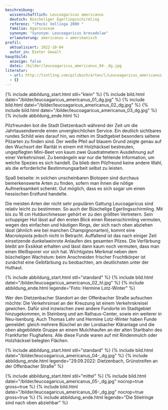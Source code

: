 ```yaml
---
beschreibung:
  wissenschaftlich: Leucoagaricus americanus
  deutsch: Büscheliger Egerlingsschirmling
  referenz: "(Peck) Vellinga 2000 "
  familie: Agaricaceae
  synonym: "Synonym: Leucoagaricus bresadolae"
  erlaeuterung: americanus = amerikanisch
profil:
  aktualisiert: 2022-10-04
  autor_in: Dieter Gewalt
hauptbild:
  anzeige: false
  datei: /bilder/leucoagaricus_americanus_04-_dg.jpg
literatur:
  - url: http://tintling.com/pilzbuch/arten/l/Leucoagaricus_americanus
  - {}
---
```

{% include abbildung_start.html stil="klein" %}
{% include bild.html datei="/bilder/leucoagaricus_americanus_01_dg.jpg" %}
{% include bild.html datei="/bilder/leucoagaricus_americanus_02_dg.jpg" %}
{% include bild.html datei="/bilder/leucoagaricus_americanus_03_dg.jpg" %}
{% include abbildung_ende.html %}

Pilzfreunden bot die Stadt Dietzenbach während der Zeit um die Jahrtausendwende einen unvergleichlichen Service. Ein deutlich sichtbares rundes Schild wies darauf hin, wo mitten im Stadtgebiet besonders seltene Pilzarten zu finden sind. Der weiße Pfeil auf blauem Grund zeigte genau auf den Wuchsort der Rarität in einem mit Holzhäcksel bestreuten, ungepflegten Mini-Beet von kaum zwei Quadratmetern Ausdehnung auf einer Verkehrsinsel. Zu bemängeln war nur die fehlende Information, um welche Spezies es sich handelt. Da blieb dem Pilzfreund keine andere Wahl, als die erforderliche Bestimmungsarbeit selbst zu leisten.

Spaß beiseite: in solchen unscheinbaren Biotopen sind durchaus bemerkenswerte Arten zu finden, sofern man ihnen die nötige Aufmerksamkeit schenkt. Gut möglich, dass es sich sogar um einen hessischen Erstfund handelte.

Die meisten Arten der nicht sehr populären Gattung Leucoagaricus sind relativ leicht zu bestimmen. So auch der Büschelige Egerlingsschirmling. Mit bis zu 16 cm Hutdurchmesser gehört er zu den größten Vertretern. Sein schuppiger Hut lässt auf den ersten Blick einen Riesenschirmling vermuten, wegen des einfachen und häutigen Rings, der sich nach oben abziehen lässt (ähnlich wie bei manchen Champignonarten), kommt eine *Macrolepiot*a jedoch nicht in Betracht. Auffallend ist das nach einiger Zeit einsetzende dunkelweinrote Anlaufen des gesamten Pilzes. Die Verfärbung bleibt am Exsikkat erhalten und lässt dann kaum noch vermuten, dass man einen Weißsporer vor sich hat. Wichtigstes Merkmal neben dem büscheligen Wachstum: beim Anschneiden frischer Fruchtkörper ist zunächst eine Gelbfärbung zu beobachten, am deutlichsten unter der Huthaut.

{% include abbildung_start.html stil="standard" %}
{% include bild.html datei="/bilder/leucoagaricus_americanus_02_hl.jpg" %}
{% include abbildung_ende.html legende="Foto: Hermine Lotz-Winter" %}

Wer den Dietzenbacher Standort an der Offenbacher Straße aufsuchen möchte: Die Verkehrsinsel an der Kreuzung ist einem Verkehrskreisel gewichen. Dafür sind inzwischen zwei andere Fundorte im Stadtgebiet hinzugekommen, in Steinberg und am Rathaus-Center, sowie ein weiterer in Neu-Isenburg. Auch Thomas Lehr und Hermine Lotz-Winter haben Funde gemeldet: gleich mehrere Büschel an der Lorsbacher Kläranlage und die oben abgebildete Gruppe an einem Mulchhaufen an der alten Startbahn des Frankfurter Flughafens. Alle diese Funde waren auf mit Rindenmulch oder Holzhäcksel belegten Flächen.

{% include abbildung_start.html stil="standard" %}
{% include bild.html datei="/bilder/leucoagaricus_americanus_04-_dg.jpg" %}
{% include abbildung_ende.html legende="29.09.2022: Dietzenbach, Grünstreifen an der Offenbacher Straße" %}

{% include abbildung_start.html stil="mittel" %}
{% include bild.html datei="/bilder/leucoagaricus_americanus_05-_dg.jpg" nocrop=true gross=true %}
{% include bild.html datei="/bilder/leucoagaricus_americanus_06-_dg.jpg" nocrop=true gross=true %}
{% include abbildung_ende.html legende="Die Stielringe sind nach oben abziehbar" %}